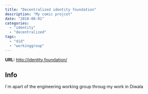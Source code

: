 ```yaml
---
title: "Decentralized identity foundation"
description: "My comic projcet"
date: "2018-08-01"
categories:
  - "identity"
  - "decentralized"
tags:
  - "did"
  - "workinggroup"
---
```


**URL:** http://identity.foundation/

Info
---------
I`m apart of the engineering working group throug my work in Diwala
